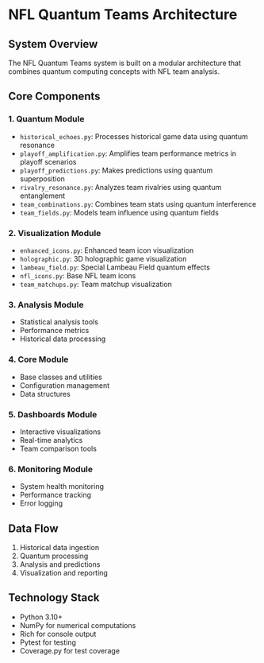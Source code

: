# NFL Quantum Teams Architecture

## System Overview
The NFL Quantum Teams system is built on a modular architecture that combines quantum computing concepts with NFL team analysis.

## Core Components

### 1. Quantum Module
- `historical_echoes.py`: Processes historical game data using quantum resonance
- `playoff_amplification.py`: Amplifies team performance metrics in playoff scenarios
- `playoff_predictions.py`: Makes predictions using quantum superposition
- `rivalry_resonance.py`: Analyzes team rivalries using quantum entanglement
- `team_combinations.py`: Combines team stats using quantum interference
- `team_fields.py`: Models team influence using quantum fields

### 2. Visualization Module
- `enhanced_icons.py`: Enhanced team icon visualization
- `holographic.py`: 3D holographic game visualization
- `lambeau_field.py`: Special Lambeau Field quantum effects
- `nfl_icons.py`: Base NFL team icons
- `team_matchups.py`: Team matchup visualization

### 3. Analysis Module
- Statistical analysis tools
- Performance metrics
- Historical data processing

### 4. Core Module
- Base classes and utilities
- Configuration management
- Data structures

### 5. Dashboards Module
- Interactive visualizations
- Real-time analytics
- Team comparison tools

### 6. Monitoring Module
- System health monitoring
- Performance tracking
- Error logging

## Data Flow
1. Historical data ingestion
2. Quantum processing
3. Analysis and predictions
4. Visualization and reporting

## Technology Stack
- Python 3.10+
- NumPy for numerical computations
- Rich for console output
- Pytest for testing
- Coverage.py for test coverage

